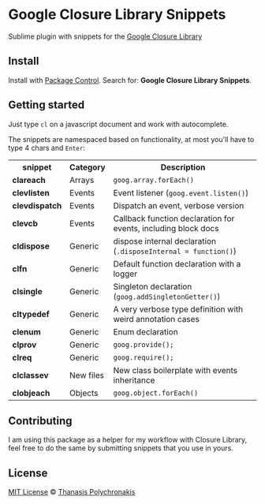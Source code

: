 # Google Closure Library Snippets

Sublime plugin with snippets for the [Google Closure Library](https://developers.google.com/closure/library/)

## Install

Install with [Package Control](http://wbond.net/sublime_packages/package_control). Search for: **Google Closure Library Snippets**.

## Getting started

Just type `cl` on a javascript document and work with autocomplete.

The snippets are namespaced based on functionality, at most you'll have to type 4 chars and `Enter`:

<table>
  <tr><th>snippet</th><th>Category</th><th>Description</th></tr>
  <tr><td><strong>clareach</strong>      </td><td>Arrays   </td><td><code>goog.array.forEach()</code></td></tr>
  <tr><td><strong>clevlisten</strong>    </td><td>Events   </td><td>Event listener (<code>goog.event.listen()</code>)</td></tr>
  <tr><td><strong>clevdispatch</strong>  </td><td>Events   </td><td>Dispatch an event, verbose version</td></tr>
  <tr><td><strong>clevcb</strong>        </td><td>Events   </td><td>Callback function declaration for events, including block docs</td></tr>
  <tr><td><strong>cldispose</strong>     </td><td>Generic  </td><td>dispose internal declaration (<code>.disposeInternal = function()</code>)</td></tr>
  <tr><td><strong>clfn</strong>          </td><td>Generic  </td><td>Default function declaration with a logger</td></tr>
  <tr><td><strong>clsingle</strong>      </td><td>Generic   </td><td>Singleton declaration (<code>goog.addSingletonGetter()</code>)</td></tr>
  <tr><td><strong>cltypedef</strong>     </td><td>Generic   </td><td>A very verbose type definition with weird annotation cases</td></tr>
  <tr><td><strong>clenum</strong>        </td><td>Generic   </td><td>Enum declaration</td></tr>
  <tr><td><strong>clprov</strong>        </td><td>Generic   </td><td><code>goog.provide();</code></td></tr>
  <tr><td><strong>clreq</strong>         </td><td>Generic   </td><td><code>goog.require();</code></td></tr>
  <tr><td><strong>clclassev</strong>     </td><td>New files</td><td>New class boilerplate with events inheritance</td></tr>
  <tr><td><strong>clobjeach</strong>     </td><td>Objects  </td><td><code>goog.object.forEach()</code></td></tr>
</table>

## Contributing
I am using this package as a helper for my workflow with Closure Library, feel free to do the same by submitting snippets that you use in yours.


## License

[MIT License](http://en.wikipedia.org/wiki/MIT_License)
© [Thanasis Polychronakis](https://github.com/thanpolas)

